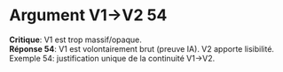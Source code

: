 # Argument V1→V2 54
**Critique**: V1 est trop massif/opaque.  
**Réponse 54**: V1 est volontairement brut (preuve IA). V2 apporte lisibilité.  
Exemple 54: justification unique de la continuité V1→V2.
